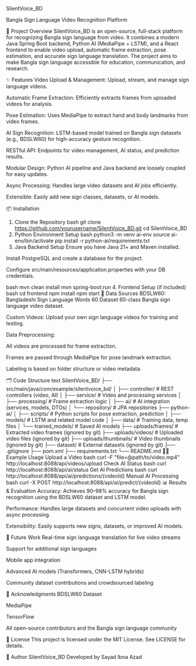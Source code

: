 SilentVoice_BD    

Bangla Sign Language Video Recognition Platform

🚀 Project Overview
SilentVoice_BD is an open-source, full-stack platform for recognizing Bangla sign language from video. It combines a modern Java Spring Boot backend, Python AI (MediaPipe + LSTM), and a React frontend to enable video upload, automatic frame extraction, pose estimation, and accurate sign language translation. The project aims to make Bangla sign language accessible for education, communication, and research.

✨ Features
Video Upload & Management: Upload, stream, and manage sign language videos.

Automatic Frame Extraction: Efficiently extracts frames from uploaded videos for analysis.

Pose Estimation: Uses MediaPipe to extract hand and body landmarks from video frames.

AI Sign Recognition: LSTM-based model trained on Bangla sign datasets (e.g., BDSLW60) for high-accuracy gesture recognition.

RESTful API: Endpoints for video management, AI status, and prediction results.

Modular Design: Python AI pipeline and Java backend are loosely coupled for easy updates.

Async Processing: Handles large video datasets and AI jobs efficiently.

Extensible: Easily add new sign classes, datasets, or AI models.

📦 Installation
1. Clone the Repository
bash
git clone https://github.com/yourusername/SilentVoice_BD.git
cd SilentVoice_BD
2. Python Environment Setup
bash
python3 -m venv ai-env
source ai-env/bin/activate
pip install -r python-ai/requirements.txt
3. Java Backend Setup
Ensure you have Java 21+ and Maven installed.

Install PostgreSQL and create a database for the project.

Configure src/main/resources/application.properties with your DB credentials.

bash
mvn clean install
mvn spring-boot:run
4. Frontend Setup (if included)
bash
cd frontend
npm install
npm start
📂 Data Sources
BDSLW60: Bangladeshi Sign Language Words 60 Dataset
60-class Bangla sign language video dataset.

Custom Videos: Upload your own sign language videos for training and testing.

Data Preprocessing:

All videos are processed for frame extraction.

Frames are passed through MediaPipe for pose landmark extraction.

Labeling is based on folder structure or video metadata.

🗂️ Code Structure
text
SilentVoice_BD/
├── src/main/java/com/example/silentvoice_bd/
│   ├── controller/           # REST controllers (video, AI)
│   ├── service/              # Video and processing services
│   ├── processing/           # Frame extraction logic
│   ├── ai/                   # AI integration (services, models, DTOs)
│   └── repository/           # JPA repositories
├── python-ai/
│   ├── scripts/              # Python scripts for pose extraction, prediction
│   ├── models/               # LSTM and related model code
│   ├── data/                 # Training data, temp files
│   └── trained_models/       # Saved AI models
├── uploads/frames/           # Extracted video frames (ignored by git)
├── uploads/videos/           # Uploaded video files (ignored by git)
├── uploads/thumbnails/       # Video thumbnails (ignored by git)
├── dataset/                  # External datasets (ignored by git)
├── .gitignore
├── pom.xml
├── requirements.txt
└── README.md
🧑‍💻 Example Usage
Upload a Video
bash
curl -F "file=@path/to/video.mp4" http://localhost:8088/api/videos/upload
Check AI Status
bash
curl http://localhost:8088/api/ai/status
Get AI Predictions
bash
curl http://localhost:8088/api/ai/predictions/{videoId}
Manual AI Processing
bash
curl -X POST http://localhost:8088/api/ai/predict/{videoId}
📊 Results & Evaluation
Accuracy: Achieves 90–98% accuracy for Bangla sign recognition using the BDSLW60 dataset and LSTM model.

Performance: Handles large datasets and concurrent video uploads with async processing.

Extensibility: Easily supports new signs, datasets, or improved AI models.

🔮 Future Work
Real-time sign language translation for live video streams

Support for additional sign languages

Mobile app integration

Advanced AI models (Transformers, CNN-LSTM hybrids)

Community dataset contributions and crowdsourced labeling

🙏 Acknowledgments
BDSLW60 Dataset

MediaPipe

TensorFlow

All open-source contributors and the Bangla sign language community

📜 License
This project is licensed under the MIT License.
See LICENSE for details.

👤 Author
SilentVoice_BD
Developed by Sayad Ibna Azad
